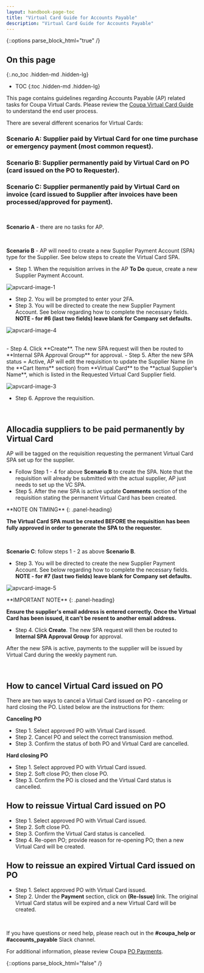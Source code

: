 ```yaml
---
layout: handbook-page-toc
title: "Virtual Card Guide for Accounts Payable"
description: "Virtual Card Guide for Accounts Payable"
---
```


{::options parse_block_html="true" /}

<link rel="stylesheet" type="text/css" href="/stylesheets/biztech.css" />

## On this page
{:.no_toc .hidden-md .hidden-lg}

- TOC
{:toc .hidden-md .hidden-lg}

This page contains guidelines regarding Accounts Payable (AP) related tasks for Coupa Virtual Cards. Please review the [Coupa Virtual Card Guide](https://about.gitlab.com/handbook/business-technology/enterprise-applications/guides/coupa-virtual-cards/) to understand the end user process.

There are several different scenarios for Virtual Cards:

### Scenario A: Supplier paid by Virtual Card for one time purchase or emergency payment (most common request).

### Scenario B: Supplier permanently paid by Virtual Card on PO (card issued on the PO to Requester). 

### Scenario C: Supplier permanently paid by Virtual Card on invoice (card issued to Supplier after invoices have been processed/approved for payment).

<br>

**Scenario A** - there are no tasks for AP.

<br>

**Scenario B** - AP will need to create a new Supplier Payment Account (SPA) type for the Supplier. See below steps to create the Virtual Card SPA.
- Step 1. When the requisition arrives in the AP **To Do** queue, create a new Supplier Payment Account.

![apvcard-image-1](/handbook/finance/coupa-virtual-card-guide-for-accounts-payable/apvcard1.png)
<br>
- Step 2. You will be prompted to enter your 2FA. 
- Step 3. You will be directed to create the new Supplier Payment Account. See below regarding how to complete the necessary fields. **NOTE - for #6 (last two fields) leave blank for Company set defaults.**

![apvcard-image-4](/handbook/finance/coupa-virtual-card-guide-for-accounts-payable/apvcard4.png)

<br>
- Step 4. Click **Create**. The new SPA request will then be routed to **Internal SPA Approval Group** for approval.
- Step 5. After the new SPA status = Active, AP will edit the requisition to update the Supplier Name (in the **Cart Items** section) from **Virtual Card** to the **actual Supplier's Name**, which is listed in the Requested Virtual Card Supplier field.

![apvcard-image-3](/handbook/finance/coupa-virtual-card-guide-for-accounts-payable/apvcard3.png)
<br>
- Step 6. Approve the requisition.

<br>

## Allocadia suppliers to be paid permanently by Virtual Card

AP will be tagged on the requisition requesting the permanent Virtual Card SPA set up for the supplier. 
- Follow Step 1 - 4 for above **Scenario B** to create the SPA. Note that the requisition will already be submitted with the actual supplier, AP just needs to set up the VC SPA.
- Step 5. After the new SPA is active update **Comments** section of the requisition stating the permanent Virtual Card has been created.


<div class="panel panel-danger">
**NOTE ON TIMING**
{: .panel-heading}
<div class="panel-body">

**The Virtual Card SPA must be created BEFORE the requisition has been fully approved in order to generate the SPA to the requester.**

</div>
</div>

<br>   

**Scenario C**: follow steps 1 - 2 as above **Scenario B**.
- Step 3. You will be directed to create the new Supplier Payment Account. See below regarding how to complete the necessary fields. **NOTE - for #7 (last two fields) leave blank for Company set defaults.**

![apvcard-image-5](/handbook/finance/coupa-virtual-card-guide-for-accounts-payable/apvcard5.png)
<br>

<div class="panel panel-danger">
**IMPORTANT NOTE**
{: .panel-heading}
<div class="panel-body">

**Ensure the supplier's email address is entered correctly. Once the Virtual Card has been issued, it can't be resent to another email address.**

</div>
</div>

- Step 4. Click **Create**. The new SPA request will then be routed to **Internal SPA Approval Group** for approval.

After the new SPA is active, payments to the supplier will be issued by Virtual Card during the weekly payment run.

<br>

## How to cancel Virtual Card issued on PO

There are two ways to cancel a Virtual Card issued on PO - canceling or hard closing the PO. Listed below are the instructions for them:

**Canceling PO**
- Step 1. Select approved PO with Virtual Card issued.
- Step 2. Cancel PO and select the correct transmission method.
- Step 3. Confirm the status of both PO and Virtual Card are cancelled.

**Hard closing PO**
- Step 1. Select approved PO with Virtual Card issued.
- Step 2. Soft close PO; then close PO.
- Step 3. Confirm the PO is closed and the Virtual Card status is cancelled.

## How to reissue Virtual Card issued on PO

- Step 1. Select approved PO with Virtual Card issued.
- Step 2. Soft close PO.
- Step 3. Confirm the Virtual Card status is cancelled.
- Step 4. Re-open PO; provide reason for re-opening PO; then a new Virtual Card will be created.

## How to reissue an expired Virtual Card issued on PO

- Step 1. Select approved PO with Virtual Card issued.
- Step 2. Under the **Payment** section, click on **(Re-Issue)** link. The original Virtual Card status will be expired and a new Virtual Card will be created.

<br>

If you have questions or need help, please reach out in the **#coupa_help or #accounts_payable** Slack channel.

For additional information, please review Coupa [PO Payments](https://success.coupa.com/Support/Docs/Core_Apps/Coupa_Pay/Virtual_Card_for_POs/!PO_Payments).
   


{::options parse_block_html="false" /}
